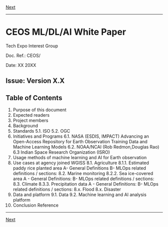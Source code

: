 [Next](introduction.md)

***
# CEOS ML/DL/AI White Paper 

Tech Expo Interest Group

Doc. Ref.: CEOS/

Date: XX  20XX

Issue: Version X.X
----
## Table of Contents

1. Purpose of this document
2. Expected readers
3. Project members
4. Background
5. Standards
5.1. ISO
5.2. OGC
6. Initiatives and Programs
6.1. NASA (ESDIS, IMPACT)
Advancing an Open-Access Repository for Earth Observation Training Data and Machine Learning Models
6.2. NOAA/NCAI (Rob Redmon,Douglas Rao)
6.3 Indian Space Research Organization (ISRO)
7. Usage methods of machine learning and AI for Earth observation
8. Use cases at agency joined WGISS
8.1. Agriculture
8.1.1. Estimated paddy rice planted area
A- General Definitions
B- MLOps related definitions / sections:
8.2. Marine monitoring
8.2.2. Sea ice-covered area
A - General Definitions:
B- MLOps related definitions / sections:
8.3. Climate
8.3.3. Precipitation data
A - General Definitions:
B- MLOps related definitions / sections:
8.x. Flood
8.x. Disaster
9. Data and platform
9.1. Data
9.2. Machine learning and AI analysis platform
10. Conclusion
Reference
***
[Next](introduction.md)
